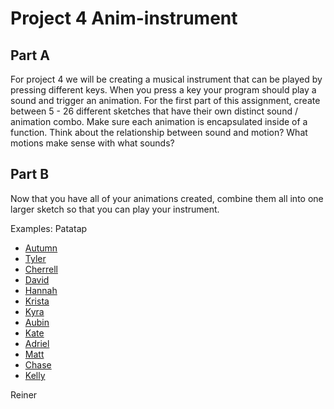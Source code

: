 # Project 4 Anim-instrument

## Part A
For project 4 we will be creating a musical instrument that can be played by pressing different keys. When you press a key your program should play a sound and trigger an animation. For the first part of this assignment, create between 5 - 26 different sketches that have their own distinct sound / animation combo. Make sure each animation is encapsulated inside of a function. Think about the relationship between sound and motion? What motions make sense with what sounds?


## Part B
Now that you have all of your animations created, combine them all into one larger sketch so that you can play your instrument.

Examples:
Patatap


* [Autumn](https://editor.p5js.org/retroauriel/sketches/B1dtzp0jX)
* [Tyler](https://editor.p5js.org/tmarks2/sketches/SJ7ERz2iX)
* [Cherrell](https://editor.p5js.org/cfinister/sketches/ByRIb3CiX)
* [David](https://editor.p5js.org/davidniles/full/r1q9WtN37)
* [Hannah](https://editor.p5js.org/hanna/sketches/SJbYI72sX)
* [Krista](https://editor.p5js.org/kristamiya/sketches/rkS0mcJh7)
* [Kyra](https://editor.p5js.org/kaknauer/sketches/S1A3MQhsm)
* [Aubin](https://editor.p5js.org/ameschuler@gmail.com/sketches/Syif3f2iQ)
* [Kate](https://editor.p5js.org/klblasco/sketches/B1Kanfns7)
* [Adriel](https://editor.p5js.org/American_Ren/sketches/Hyzj_Amnm)
* [Matt](https://editor.p5js.org/mtether@lion.lmu.edu/sketches/rJtwrnCsX)
* [Chase](https://editor.p5js.org/cmcfadden/sketches/rkF60M2om)
* [Kelly](https://editor.p5js.org/kellysidney/sketches/SkM4BuSe4)

Reiner




